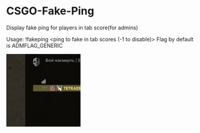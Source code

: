# CSGO-Fake-Ping
Display fake ping for players in tab score(for admins)


Usage: !fakeping <ping to fake in tab scores (-1 to disable)>
Flag by default is ADMFLAG_GENERIC


<img src=https://github.com/Tetragromaton/CSGO-Fake-Ping/blob/master/G6UFrjaghnI.jpg />
